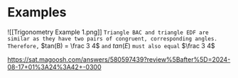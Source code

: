 
# Examples

![[Trigonometry Example 1.png]]
`Triangle BAC and triangle EDF are similar as they have two pairs of congruent, corresponding angles. Therefore,` $tan(B) = \frac 3 4$ `and` $tan(E)$ `must also equal` $\frac 3 4$  

https://sat.magoosh.com/answers/580597439?review%5Bafter%5D=2024-08-17+01%3A24%3A42+-0300 